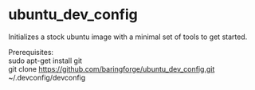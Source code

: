 ubuntu_dev_config
=================

Initializes a stock ubuntu image with a minimal set of tools to get started.

Prerequisites:  
sudo apt-get install git  
git clone https://github.com/baringforge/ubuntu_dev_config.git ~/.devconfig/devconfig

